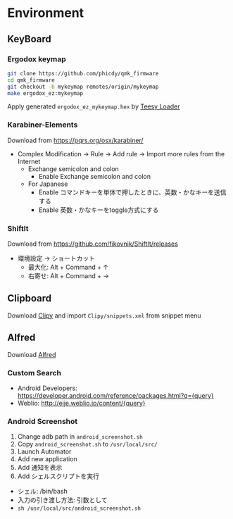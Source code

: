 # Environment

## KeyBoard

### Ergodox keymap

```bash
git clone https://github.com/phicdy/qmk_firmware
cd qmk_firmware
git checkout -b mykeymap remotes/origin/mykeymap
make ergodox_ez:mykeymap
```

Apply generated `ergodox_ez_mykeymap.hex` by [Teesy Loader](https://www.pjrc.com/teensy/loader.html) 

### Karabiner-Elements

Download from https://pqrs.org/osx/karabiner/

* Complex Modification -> Rule -> Add rule -> Import more rules from the Internet
	* Exchange semicolon and colon
		* Enable Exchange semicolon and colon
	* For Japanese
		* Enable コマンドキーを単体で押したときに、英数・かなキーを送信する
		* Enable 英数・かなキーをtoggle方式にする

### ShiftIt

Download from https://github.com/fikovnik/ShiftIt/releases

* 環境設定 -> ショートカット
	* 最大化: Alt + Command + ↑
	* 右寄せ: Alt + Command + →

## Clipboard

Download [Clipy](https://clipy-app.com/) and import `Clipy/snippets.xml` from snippet menu

## Alfred

Download [Alfred](https://www.alfredapp.com/) 

### Custom Search

* Android Developers: https://developer.android.com/reference/packages.html?q={query}
* Weblio: http://ejje.weblio.jp/content/{query}

### Android Screenshot

1. Change adb path in `android_screenshot.sh`
2. Copy `android_screenshot.sh` to `/usr/local/src/`
3. Launch Automator
4. Add new application
5. Add 通知を表示
6. Add シェルスクリプトを実行

* シェル: /bin/bash
* 入力の引き渡し方法: 引数として
* `sh /usr/local/src/android_screenshot.sh`
